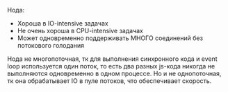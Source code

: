 Нода:
 - Хороша в IO-intensive задачах
 - Не очень хороша в CPU-intensive задачах
 - Может одновременно поддерживать МНОГО соединений без потокового голодания

Нода не многопоточная, тк для выполнения синхронного кода и event loop используется один поток, то есть
два разных js-кода никогда не выполняются одновременно в одном процессе. Но и не однопоточная,
тк она обрабатывает IO в пуле потоков, что обеспечивает скорость.

